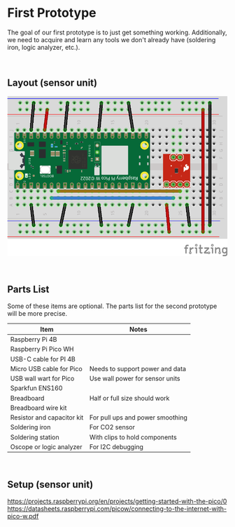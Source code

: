 # First Prototype

The goal of our first prototype is to just get something working. Additionally, we need to acquire and learn any tools we don't already have (soldering iron, logic analyzer, etc.).


&nbsp;
## Layout (sensor unit)

![Alt Text](first-prototype.png?raw=true)


&nbsp;
## Parts List

Some of these items are optional. The parts list for the second prototype will be more precise.

| Item                       | Notes                              |
|----------------------------|------------------------------------|
| Raspberry Pi 4B            |                                    |
| Raspberry Pi Pico WH       |                                    |
| USB-C cable for PI 4B      |                                    |
| Micro USB cable for Pico   | Needs to support power and data    |
| USB wall wart for Pico     | Use wall power for sensor units    |
| Sparkfun ENS160            |                                    |
| Breadboard                 | Half or full size should work      |
| Breadboard wire kit        |                                    |
| Resistor and capacitor kit | For pull ups and power smoothing   |
| Soldering iron             | For CO2 sensor                     |
| Soldering station          | With clips to hold components      |
| Oscope or logic analyzer   | For I2C debugging                  |


&nbsp;
## Setup (sensor unit)

https://projects.raspberrypi.org/en/projects/getting-started-with-the-pico/0 \
https://datasheets.raspberrypi.com/picow/connecting-to-the-internet-with-pico-w.pdf
